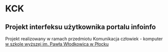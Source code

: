 # KCK

## Projekt interfeksu użytkownika portalu infoinfo ##
Projekt realizowany w ramach przedmiotu Komunikacja człowiek - komputer [w szkole wyższej im. Pawła Włodkowica w Płocku](https:\\www.wlodkowic.pl)
